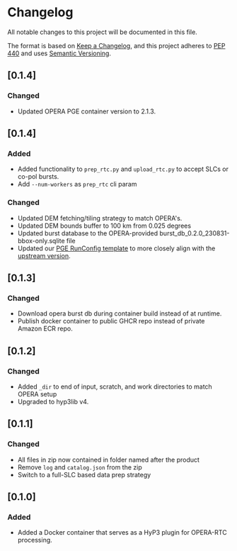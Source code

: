 # Changelog

All notable changes to this project will be documented in this file.

The format is based on [Keep a Changelog](https://keepachangelog.com/en/1.0.0/),
and this project adheres to [PEP 440](https://www.python.org/dev/peps/pep-0440/)
and uses [Semantic Versioning](https://semver.org/spec/v2.0.0.html).

## [0.1.4]

### Changed
- Updated OPERA PGE container version to 2.1.3.

## [0.1.4]

### Added
- Added functionality to `prep_rtc.py` and `upload_rtc.py` to accept SLCs or co-pol bursts.
- Add `--num-workers` as `prep_rtc` cli param

### Changed
- Updated DEM fetching/tiling strategy to match OPERA's.
- Updated DEM bounds buffer to 100 km from 0.025 degrees
- Updated burst database to the OPERA-provided burst_db_0.2.0_230831-bbox-only.sqlite file
- Updated our [PGE RunConfig template](./src/hyp3_opera_rtc/templates/pge.yml.j2) to more closely align with the [upstream version](https://github.com/nasa/opera-sds-pcm/blob/9bd74458957197b0c6680540c8d09c26ffab81df/conf/RunConfig.yaml.L2_RTC_S1.jinja2.tmpl).

## [0.1.3]

### Changed
- Download opera burst db during container build instead of at runtime.
- Publish docker container to public GHCR repo instead of private Amazon ECR repo.

## [0.1.2]

### Changed
- Added `_dir` to end of input, scratch, and work directories to match OPERA setup
- Upgraded to hyp3lib v4.

## [0.1.1]

### Changed
- All files in zip now contained in folder named after the product
- Remove `log` and `catalog.json` from the zip
- Switch to a full-SLC based data prep strategy

## [0.1.0]

### Added
- Added a Docker container that serves as a HyP3 plugin for OPERA-RTC processing.
